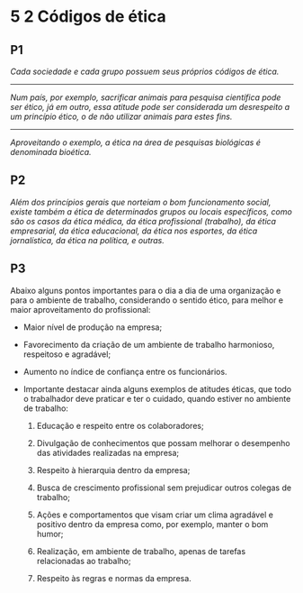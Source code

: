 # 5 2 Códigos de ética

## P1

*Cada sociedade e cada grupo possuem seus próprios códigos de ética.* 

---------------------------------------------------------------------------------------------------

*Num país, por exemplo, sacrificar animais para pesquisa científica pode ser ético, já em outro, essa atitude pode ser considerada um desrespeito a um princípio ético, o de não utilizar animais para estes fins.* 

---------------------------------------------------------------------------------------------------

*Aproveitando o exemplo, a ética na área de pesquisas biológicas é denominada *bioética*.*

## P2

*Além dos princípios gerais que norteiam o bom funcionamento social, existe também a ética de determinados grupos ou locais específicos, como são os casos da ética médica, da ética profissional (trabalho), da ética empresarial, da ética educacional, da ética nos esportes, da ética jornalística, da ética na política, e outras.*

## P3

Abaixo alguns pontos importantes para o dia a dia de uma organização e para o ambiente de trabalho, considerando o sentido ético, para melhor e maior aproveitamento do profissional:

* Maior nível de produção na empresa;
  
* Favorecimento da criação de um ambiente de trabalho harmonioso, respeitoso e agradável;
  
* Aumento no índice de confiança entre os funcionários.
  
* Importante destacar ainda alguns exemplos de atitudes éticas, que todo o trabalhador deve praticar e ter o cuidado, quando estiver no ambiente de trabalho:
  
    1. Educação e respeito entre os colaboradores;
 
    2. Divulgação de conhecimentos que possam melhorar o desempenho das atividades realizadas na empresa;
  
    3. Respeito à hierarquia dentro da empresa;
     
    4. Busca de crescimento profissional sem prejudicar outros colegas de trabalho;
   
    8. Ações e comportamentos que visam criar um clima agradável e positivo dentro da empresa como, por exemplo, manter o bom humor;
   
    9. Realização, em ambiente de trabalho, apenas de tarefas relacionadas ao trabalho;
   
    10.  Respeito às regras e normas da empresa.